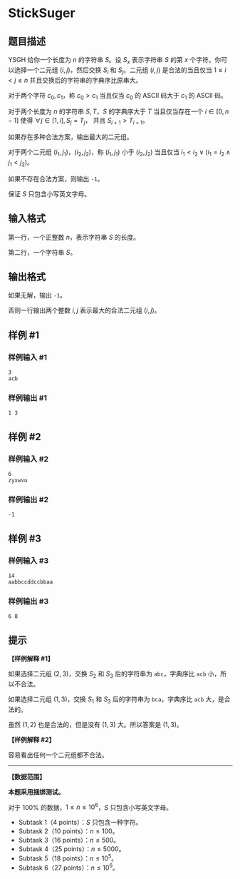 # StickSuger

## 题目描述

YSGH 给你一个长度为 $n$ 的字符串 $S$。设 $S_x$ 表示字符串 $S$ 的第 $x$ 个字符。你可以选择一个二元组 $(i,j)$，然后交换 $S_i$ 和 $S_j$。二元组 $(i,j)$ 是合法的当且仅当 $1\leq i<j\leq n$ 并且交换后的字符串的字典序比原串大。

对于两个字符 $c_0,c_1$，称 $c_0>c_1$ 当且仅当 $c_0$ 的 ASCII 码大于 $c_1$ 的 ASCII 码。

对于两个长度为 $n$ 的字符串 $S,T$，$S$ 的字典序大于 $T$ 当且仅当存在一个 $i\in [0,n-1]$ 使得 $\forall j\in[1,i],S_j=T_j$， 并且 $S_{i+1}>T_{i+1}$。

如果存在多种合法方案，输出最大的二元组。

对于两个二元组 $(i_1,j_1)$，$(i_2,j_2)$，称  $(i_1,j_1)$ 小于 $(i_2,j_2)$ 当且仅当 $i_1<i_2\lor(i_1=i_2\land j_1<j_2)$。

如果不存在合法方案，则输出 `-1`。 

保证 $S$ 只包含小写英文字母。

## 输入格式

第一行，一个正整数 $n$，表示字符串 $S$ 的长度。

第二行，一个字符串 $S$。

## 输出格式

如果无解，输出 `-1`。

否则一行输出两个整数 $i,j$ 表示最大的合法二元组 $(i,j)$。

## 样例 #1

### 样例输入 #1
```
3
acb
```

### 样例输出 #1

```
1 3
```

## 样例 #2

### 样例输入 #2
```
6
zyxwvu
```

### 样例输出 #2

```
-1
```

## 样例 #3

### 样例输入 #3
```
14
aabbccddccbbaa
```

### 样例输出 #3

```
6 8
```

## 提示

**【样例解释 #1】**

如果选择二元组 $(2,3)$，交换 $S_2$ 和 $S_3$ 后的字符串为 `abc`，字典序比 `acb` 小，所以不合法。

如果选择二元组 $(1,3)$，交换 $S_1$ 和 $S_3$ 后的字符串为 `bca`，字典序比 `acb` 大，是合法的。

虽然 $(1,2)$ 也是合法的，但是没有 $(1,3)$ 大。所以答案是 $(1,3)$。 

**【样例解释 #2】**

容易看出任何一个二元组都不合法。

---

**【数据范围】**

**本题采用捆绑测试。**

对于 $100\%$ 的数据，$1\leq n\leq 10^6$，$S$ 只包含小写英文字母。

- Subtask 1（4 points）：$S$ 只包含一种字符。
- Subtask 2（10 points）：$n\leq 100$。
- Subtask 3（16 points）：$n\leq 500$。
- Subtask 4（25 points）：$n\leq 5000$。
- Subtask 5（18 points）：$n\leq 10^5$。
- Subtask 6（27 points）：$n\leq 10^6$。

